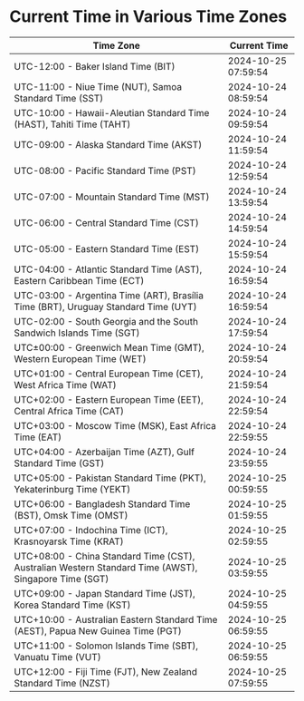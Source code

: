 # Current Time in Various Time Zones

| Time Zone | Current Time |
|-----------|--------------|
| UTC-12:00 - Baker Island Time (BIT) | 2024-10-25 07:59:54 |
| UTC-11:00 - Niue Time (NUT), Samoa Standard Time (SST) | 2024-10-24 08:59:54 |
| UTC-10:00 - Hawaii-Aleutian Standard Time (HAST), Tahiti Time (TAHT) | 2024-10-24 09:59:54 |
| UTC-09:00 - Alaska Standard Time (AKST) | 2024-10-24 11:59:54 |
| UTC-08:00 - Pacific Standard Time (PST) | 2024-10-24 12:59:54 |
| UTC-07:00 - Mountain Standard Time (MST) | 2024-10-24 13:59:54 |
| UTC-06:00 - Central Standard Time (CST) | 2024-10-24 14:59:54 |
| UTC-05:00 - Eastern Standard Time (EST) | 2024-10-24 15:59:54 |
| UTC-04:00 - Atlantic Standard Time (AST), Eastern Caribbean Time (ECT) | 2024-10-24 16:59:54 |
| UTC-03:00 - Argentina Time (ART), Brasília Time (BRT), Uruguay Standard Time (UYT) | 2024-10-24 16:59:54 |
| UTC-02:00 - South Georgia and the South Sandwich Islands Time (SGT) | 2024-10-24 17:59:54 |
| UTC±00:00 - Greenwich Mean Time (GMT), Western European Time (WET) | 2024-10-24 20:59:54 |
| UTC+01:00 - Central European Time (CET), West Africa Time (WAT) | 2024-10-24 21:59:54 |
| UTC+02:00 - Eastern European Time (EET), Central Africa Time (CAT) | 2024-10-24 22:59:54 |
| UTC+03:00 - Moscow Time (MSK), East Africa Time (EAT) | 2024-10-24 22:59:55 |
| UTC+04:00 - Azerbaijan Time (AZT), Gulf Standard Time (GST) | 2024-10-24 23:59:55 |
| UTC+05:00 - Pakistan Standard Time (PKT), Yekaterinburg Time (YEKT) | 2024-10-25 00:59:55 |
| UTC+06:00 - Bangladesh Standard Time (BST), Omsk Time (OMST) | 2024-10-25 01:59:55 |
| UTC+07:00 - Indochina Time (ICT), Krasnoyarsk Time (KRAT) | 2024-10-25 02:59:55 |
| UTC+08:00 - China Standard Time (CST), Australian Western Standard Time (AWST), Singapore Time (SGT) | 2024-10-25 03:59:55 |
| UTC+09:00 - Japan Standard Time (JST), Korea Standard Time (KST) | 2024-10-25 04:59:55 |
| UTC+10:00 - Australian Eastern Standard Time (AEST), Papua New Guinea Time (PGT) | 2024-10-25 06:59:55 |
| UTC+11:00 - Solomon Islands Time (SBT), Vanuatu Time (VUT) | 2024-10-25 06:59:55 |
| UTC+12:00 - Fiji Time (FJT), New Zealand Standard Time (NZST) | 2024-10-25 07:59:55 |
